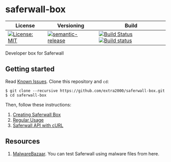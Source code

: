 # saferwall-box

| License | Versioning | Build |
| ------- | ---------- | ----- |
| [![License: MIT](https://img.shields.io/badge/License-MIT-yellow.svg)](https://opensource.org/licenses/MIT) | [![semantic-release](https://img.shields.io/badge/%20%20%F0%9F%93%A6%F0%9F%9A%80-semantic--release-e10079.svg)](https://github.com/semantic-release/semantic-release) | [![Build Status](https://travis-ci.com/extra2000/saferwall-box.svg?branch=master)](https://travis-ci.com/extra2000/saferwall-box) [![Build status](https://ci.appveyor.com/api/projects/status/asfogdp5pkbajp3i/branch/master?svg=true)](https://ci.appveyor.com/project/nikAizuddin/saferwall-box/branch/master) |

Developer box for Saferwall


## Getting started

Read [Known Issues](docs/known-issues.md). Clone this repository and `cd`:
```
$ git clone --recursive https://github.com/extra2000/saferwall-box.git
$ cd saferwall-box
```

Then, follow these instructions:
1. [Creating Saferwall Box](creating-saferwall-box.md)
1. [Regular Usage](regular-usage.md)
1. [Saferwall API with cURL](saferwall-api-with-curl.md)


## Resources

1. [MalwareBazaar](https://bazaar.abuse.ch/). You can test Saferwall using malware files from here.
